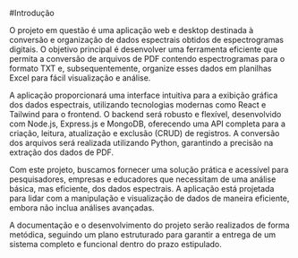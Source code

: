 #Introdução

O projeto em questão é uma aplicação web e desktop destinada à conversão e organização de dados espectrais obtidos de espectrogramas digitais. O objetivo principal é desenvolver uma ferramenta eficiente que permita a conversão de arquivos de PDF contendo espectrogramas para o formato TXT e, subsequentemente, organize esses dados em planilhas Excel para fácil visualização e análise.

A aplicação proporcionará uma interface intuitiva para a exibição gráfica dos dados espectrais, utilizando tecnologias modernas como React e Tailwind para o frontend. O backend será robusto e flexível, desenvolvido com Node.js, Express.js e MongoDB, oferecendo uma API completa para a criação, leitura, atualização e exclusão (CRUD) de registros. A conversão dos arquivos será realizada utilizando Python, garantindo a precisão na extração dos dados de PDF.

Com este projeto, buscamos fornecer uma solução prática e acessível para pesquisadores, empresas e educadores que necessitam de uma análise básica, mas eficiente, dos dados espectrais. A aplicação está projetada para lidar com a manipulação e visualização de dados de maneira eficiente, embora não inclua análises avançadas.

A documentação e o desenvolvimento do projeto serão realizados de forma metódica, seguindo um plano estruturado para garantir a entrega de um sistema completo e funcional dentro do prazo estipulado.
